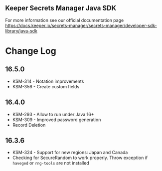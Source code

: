 ## Keeper Secrets Manager Java SDK

For more information see our official documentation page https://docs.keeper.io/secrets-manager/secrets-manager/developer-sdk-library/java-sdk

# Change Log

## 16.5.0
- KSM-314 - Notation improvements
- KSM-356 - Create custom fields

## 16.4.0
- KSM-293 - Allow to run under Java 16+
- KSM-309 - Improved password generation
- Record Deletion

## 16.3.6
- KSM-324 - Support for new regions: Japan and Canada
- Checking for SecureRandom to work properly. Throw exception if `haveged` or `rng-tools` are not installed
